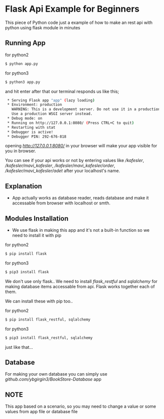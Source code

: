 # Flask Api Example for Beginners

This piece of Python code just a example of how to make an rest api with python using flask module in minutes

## Running App
for python2

```sh
$ python app.py
```

for python3

```sh
$ python3 app.py
```


and hit enter after that our terminal responds us like this;


```sh
 * Serving Flask app "app" (lazy loading)
 * Environment: production
   WARNING: This is a development server. Do not use it in a production deployment.
   Use a production WSGI server instead.
 * Debug mode: on
 * Running on http://127.0.0.1:8080/ (Press CTRL+C to quit)
 * Restarting with stat
 * Debugger is active!
 * Debugger PIN: 292-676-818
```

opening *http://127.0.0.1:8080/* in your browser will make your app visible for you in browser.

You can see if your api works or not by entering values like */kafesler*, */kafesler/mavi_kafesler*, */kafesler/mavi_kafesler/order*, */kafesler/mavi_kafesler/adet* after your localhost's name.


## Explanation

- App actually works as database reader, reads database and make it accessable from browser with localhost or smth.

## Modules Installation

- We use flask in making this app and it's not a built-in function so we need to install it with pip

for python2

```sh
$ pip install flask
```


for python3

```sh
$ pip3 install flask
```



We don't use only flask.. We need to install *flask_restful* and *sqlalchemy* for making database items accessable from api. Flask works together each of them.

We can install these with pip too..

for python2

```sh
$ pip install flask_restful, sqlalchemy
```

for python3

```sh
$ pip3 install flask_restful, sqlalchemy
```

just like that...


## Database
For making your own database you can simply use *github.com/ybgirgin3/BookStore-Database* app 


## NOTE
This app based on a scenario, so you may need to change a value or some values from app file or database file
